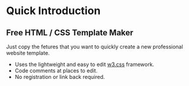 # Quick Introduction
<!-- position: 1 -->
## Free HTML / CSS Template Maker
Just copy the fetures that you want to quickly create a new professional website template. 
* Uses the lightweight and easy to edit [w3.css](https://www.w3schools.com/w3css/default.asp) framework.
* Code comments at places to edit.
* No registration or link back required.
